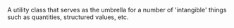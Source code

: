 A utility class that serves as the umbrella for a number of 'intangible' things such as quantities, structured values, etc.
